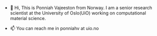 - 👋 Hi, This is Ponniah Vajeeston from Norway. I am a senior research scientist at the University of Oslo(UiO) working on computational material science. 

- 📫 You can reach me in ponniahv at uio.no

<!---
vajeeston/vajeeston is a ✨ special ✨ repository because its `README.md` (this file) appears on your GitHub profile.
You can click the Preview link to take a look at your changes.
--->
